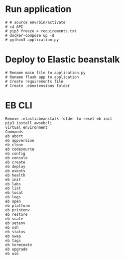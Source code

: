 
# Run application
    # # source env/bin/activate
    # cd API
    # pip3 freeze > requirements.txt
    # docker-compose up -d
    # python3 application.py


# Deploy to Elastic beanstalk
    # Rename main file to application.py
    # Rename flask app to application
    # Create requirements file
    # Create .ebextensions folder

# EB CLI
    Remove .elasticbeanstalk folder to reset eb init
    pip3 install awsebcli
    virtual environment
    Commands
    eb abort
    eb appversion
    eb clone
    eb codesource
    eb config
    eb console
    eb create
    eb deploy
    eb events
    eb health
    eb init
    eb labs
    eb list
    eb local
    eb logs
    eb open
    eb platform
    eb printenv
    eb restore
    eb scale
    eb setenv
    eb ssh
    eb status
    eb swap
    eb tags
    eb terminate
    eb upgrade
    eb use